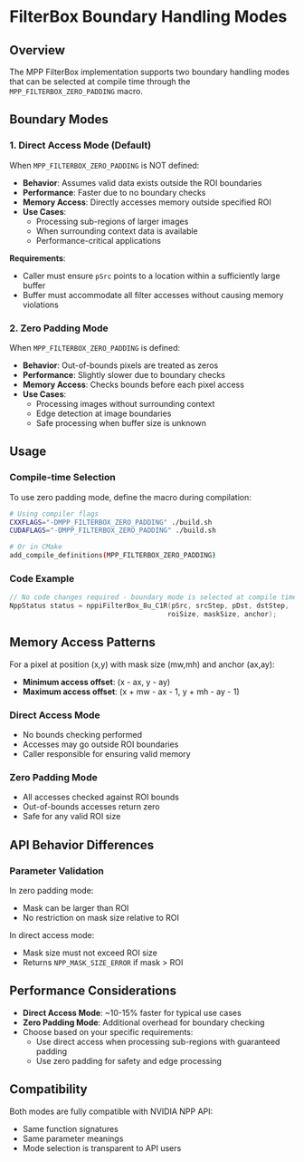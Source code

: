 # FilterBox Boundary Handling Modes

## Overview

The MPP FilterBox implementation supports two boundary handling modes that can be selected at compile time through the `MPP_FILTERBOX_ZERO_PADDING` macro.

## Boundary Modes

### 1. Direct Access Mode (Default)

When `MPP_FILTERBOX_ZERO_PADDING` is NOT defined:

- **Behavior**: Assumes valid data exists outside the ROI boundaries
- **Performance**: Faster due to no boundary checks
- **Memory Access**: Directly accesses memory outside specified ROI
- **Use Cases**: 
  - Processing sub-regions of larger images
  - When surrounding context data is available
  - Performance-critical applications

**Requirements**:
- Caller must ensure `pSrc` points to a location within a sufficiently large buffer
- Buffer must accommodate all filter accesses without causing memory violations

### 2. Zero Padding Mode

When `MPP_FILTERBOX_ZERO_PADDING` is defined:

- **Behavior**: Out-of-bounds pixels are treated as zeros
- **Performance**: Slightly slower due to boundary checks
- **Memory Access**: Checks bounds before each pixel access
- **Use Cases**:
  - Processing images without surrounding context
  - Edge detection at image boundaries
  - Safe processing when buffer size is unknown

## Usage

### Compile-time Selection

To use zero padding mode, define the macro during compilation:

```bash
# Using compiler flags
CXXFLAGS="-DMPP_FILTERBOX_ZERO_PADDING" ./build.sh
CUDAFLAGS="-DMPP_FILTERBOX_ZERO_PADDING" ./build.sh

# Or in CMake
add_compile_definitions(MPP_FILTERBOX_ZERO_PADDING)
```

### Code Example

```cpp
// No code changes required - boundary mode is selected at compile time
NppStatus status = nppiFilterBox_8u_C1R(pSrc, srcStep, pDst, dstStep, 
                                       roiSize, maskSize, anchor);
```

## Memory Access Patterns

For a pixel at position (x,y) with mask size (mw,mh) and anchor (ax,ay):
- **Minimum access offset**: (x - ax, y - ay)
- **Maximum access offset**: (x + mw - ax - 1, y + mh - ay - 1)

### Direct Access Mode
- No bounds checking performed
- Accesses may go outside ROI boundaries
- Caller responsible for ensuring valid memory

### Zero Padding Mode
- All accesses checked against ROI bounds
- Out-of-bounds accesses return zero
- Safe for any valid ROI size

## API Behavior Differences

### Parameter Validation

In zero padding mode:
- Mask can be larger than ROI
- No restriction on mask size relative to ROI

In direct access mode:
- Mask size must not exceed ROI size
- Returns `NPP_MASK_SIZE_ERROR` if mask > ROI

## Performance Considerations

- **Direct Access Mode**: ~10-15% faster for typical use cases
- **Zero Padding Mode**: Additional overhead for boundary checking
- Choose based on your specific requirements:
  - Use direct access when processing sub-regions with guaranteed padding
  - Use zero padding for safety and edge processing

## Compatibility

Both modes are fully compatible with NVIDIA NPP API:
- Same function signatures
- Same parameter meanings
- Mode selection is transparent to API users